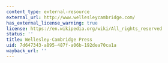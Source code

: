 ```yaml
---
content_type: external-resource
external_url: http://www.wellesleycambridge.com/
has_external_license_warning: true
license: https://en.wikipedia.org/wiki/All_rights_reserved
status: ''
title: Wellesley-Cambridge Press
uid: 7d647343-a895-487f-a06b-192dea70ca1a
wayback_url: ''
---
```

